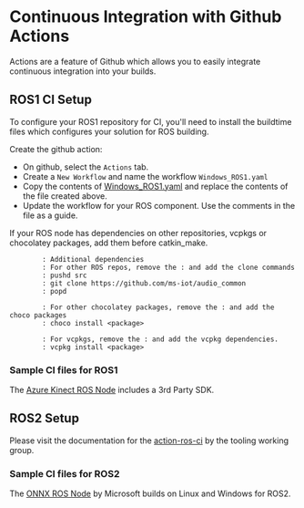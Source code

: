 # Continuous Integration with Github Actions

Actions are a feature of Github which allows you to easily integrate continuous integration into your builds.

## ROS1 CI Setup

To configure your ROS1 repository for CI, you'll need to install the buildtime files which configures your solution for ROS building. 

Create the github action:

* On github, select the `Actions` tab.
* Create a `New Workflow` and name the workflow `Windows_ROS1.yaml`
* Copy the contents of [Windows_ROS1.yaml](ros1_workflow.md) and replace the contents of the file created above.
* Update the workflow for your ROS component. Use the comments in the file as a guide.

If your ROS node has dependencies on other repositories, vcpkgs or chocolatey packages, add them before catkin_make.

``` batch
        : Additional dependencies
        : For other ROS repos, remove the : and add the clone commands
        : pushd src
        : git clone https://github.com/ms-iot/audio_common
        : popd

        : For other chocolatey packages, remove the : and add the choco packages
        : choco install <package>

        : For vcpkgs, remove the : and add the vcpkg dependencies.
        : vcpkg install <package>
```

### Sample CI files for ROS1

The [Azure Kinect ROS Node](https://github.com/microsoft/Azure_Kinect_ROS_Driver/blob/melodic/.github/workflows/main.yml) includes a 3rd Party SDK.

## ROS2 Setup

Please visit the documentation for the [action-ros-ci](https://github.com/ros-tooling/action-ros-ci) by the tooling working group.

### Sample CI files for ROS2

The [ONNX ROS Node](https://github.com/ms-iot/ros_msft_onnx/.github/workflows/ci.yaml) by Microsoft builds on Linux and Windows for ROS2.

